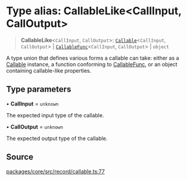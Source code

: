 # Type alias: CallableLike\<CallInput, CallOutput\>

> **CallableLike**\<`CallInput`, `CallOutput`\>: [`Callable`](../classes/Callable.md)\<`CallInput`, `CallOutput`\> \| [`CallableFunc`](CallableFunc.md)\<`CallInput`, `CallOutput`\> \| `object`

A type union that defines various forms a callable can take: either as a [Callable](../classes/Callable.md) instance,
a function conforming to [CallableFunc](CallableFunc.md), or an object containing callable-like properties.

## Type parameters

• **CallInput** = `unknown`

The expected input type of the callable.

• **CallOutput** = `unknown`

The expected output type of the callable.

## Source

[packages/core/src/record/callable.ts:77](https://github.com/VictorS67/encre/blob/42c3bddca4be2d23ad959c1c99381eefbf43789c/packages/core/src/record/callable.ts#L77)

